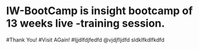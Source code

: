 # IW-BootCamp is insight bootcamp of 13 weeks live -training session.
#Thank You! 
#Visit AGain!
#ljjdlfdjfedfd
@vjdjfljdfd
sldklfkdlfkdfd
